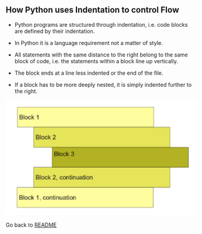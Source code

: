 ## How Python uses Indentation to control Flow

* Python programs are structured through indentation, i.e. code blocks are defined by their indentation. 

* In Python it is a language requirement not a matter of style. 

* All statements with the same distance to the right belong to the same block of code, i.e. the statements within a block line up vertically. 

* The block ends at a line less indented or the end of the file.

* If a block has to be more deeply nested, it is simply indented further to the right. 

![Indentation](images/indentation.png)


Go back to [README](README.md)
